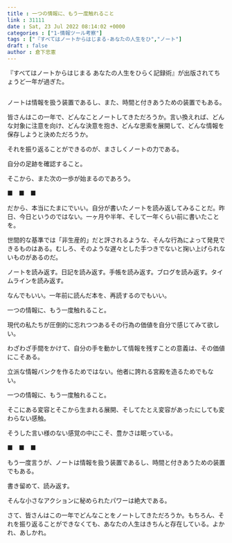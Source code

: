 ```yaml
---
title : 一つの情報に、もう一度触れること
link : 31111
date : Sat, 23 Jul 2022 08:14:02 +0000
categories : ["1-情報ツール考察"]
tags : ["『すべてはノートからはじまる-あなたの人生をひ","ノート"]
draft : false
author : 倉下忠憲
---
```


『すべてはノートからはじまる あなたの人生をひらく記録術』が出版されてちょうど一年が過ぎた。

<p style="text-align: center;"><a href="http://www.amazon.co.jp/exec/obidos/ASIN/4065243300/rashita1000-22/ref=nosim/" target="_blank" rel="noopener" name="amazletlink"><img class="aligncenter" style="border: none;" src="https://images-na.ssl-images-amazon.com/images/I/31FnqF+AHES._SX302_BO1,204,203,200_._SY346_.jpg" alt="" /></a></p>

ノートは情報を扱う装置であるし、また、時間と付きあうための装置でもある。

皆さんはこの一年で、どんなことノートしてきただろうか。言い換えれば、どんな対象に注意を向け、どんな決意を抱き、どんな思索を展開して、どんな情報を保存しようと決めただろうか。

それを振り返ることができるのが、まさしくノートの力である。

自分の足跡を確認すること。

そこから、また次の一歩が始まるのであろう。

■　■　■

だから、本当にたまにでいい。自分が書いたノートを読み返してみることだ。昨日、今日というのではない。一ヶ月や半年、そして一年くらい前に書いたことを。

世間的な基準では「非生産的」だと評されるような、そんな行為によって発見できるものはある。むしろ、そのような遅々とした手つきでないと掬い上げられないものがあるのだ。

ノートを読み返す。日記を読み返す。手帳を読み返す。ブログを読み返す。タイムラインを読み返す。

なんでもいい。一年前に読んだ本を、再読するのでもいい。

一つの情報に、もう一度触れること。

現代の私たちが圧倒的に忘れつつあるその行為の価値を自分で感じてみて欲しい。

わざわざ手間をかけて、自分の手を動かして情報を残すことの意義は、その価値にこそある。

立派な情報バンクを作るためではない。他者に誇れる宮殿を造るためでもない。

一つの情報に、もう一度触れること。

そこにある変容とそこから生まれる展開、そしてたとえ変容があったにしても変わらない感触。

そうした言い様のない感覚の中にこそ、豊かさは眠っている。

■　■　■

もう一度言うが、ノートは情報を扱う装置であるし、時間と付きあうための装置でもある。

書き留めて、読み返す。

そんな小さなアクションに秘められたパワーは絶大である。

さて、皆さんはこの一年でどんなことをノートしてきただろうか。もちろん、それを振り返ることができなくても、あなたの人生はきちんと存在している。よかれ、あしかれ。